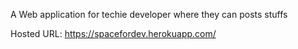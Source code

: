 A Web application for techie developer where they can posts stuffs

Hosted URL: https://spacefordev.herokuapp.com/
